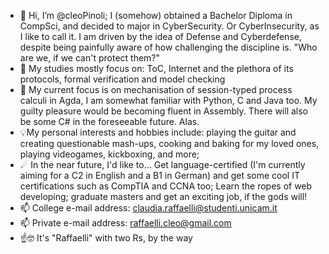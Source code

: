 - 👋 Hi, I’m @cleoPinoli; I (somehow) obtained a Bachelor Diploma in CompSci, and decided to major in CyberSecurity. Or CyberInsecurity, as I like to call it. I am driven by the idea of Defense and Cyberdefense, despite being painfully aware of how challenging the discipline is. "Who are we, if we can't protect them?"
- 📖 My studies mostly focus on: ToC, Internet and the plethora of its protocols, formal verification and model checking
- 🌱 My current focus is on mechanisation of session-typed process calculi in Agda, I am somewhat familiar with Python, C and Java too. My guilty pleasure would be becoming fluent in Assembly. There will also be some C# in the foreseeable future. Alas.
- 💡My personal interests and hobbies include: playing the guitar and creating questionable mash-ups, cooking and baking for my loved ones, playing videogames, kickboxing, and more;   
- ☄ In the near future, I'd like to... Get language-certified (I'm currently aiming for a C2 in English and a B1 in German) and get some cool IT certifications such as CompTIA and CCNA too; Learn the ropes of web developing; graduate masters and get an exciting job, if the gods will!
- 📫 College e-mail address: claudia.raffaelli@studenti.unicam.it
- 📫 Private e-mail address: raffaelli.cleo@gmail.com
- ☝🤓 It's "Raffaelli" with two Rs, by the way


<!---
cleoPinoli/cleoPinoli is a ✨ special ✨ repository because its `README.md` (this file) appears on your GitHub profile.
You can click the Preview link to take a look at your changes.
--->
